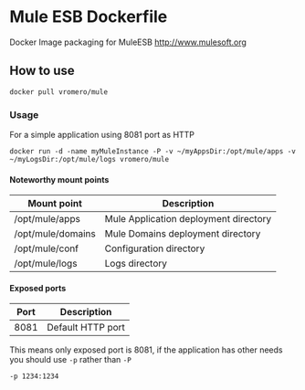 # Mule ESB Dockerfile
Docker Image packaging for MuleESB http://www.mulesoft.org


## How to use
```
docker pull vromero/mule
```

### Usage

For a simple application using 8081 port as HTTP

```
docker run -d -name myMuleInstance -P -v ~/myAppsDir:/opt/mule/apps -v ~/myLogsDir:/opt/mule/logs vromero/mule
```

#### Noteworthy mount points

| Mount point       | Description                                                     |
|------------------ |-----------------------------------------------------------------|
|/opt/mule/apps     | Mule Application deployment directory                           |
|/opt/mule/domains  | Mule Domains deployment directory                               |
|/opt/mule/conf     | Configuration directory                                         |
|/opt/mule/logs     | Logs directory                                                  |


#### Exposed ports

| Port | Description                                                     |
|----- |-----------------------------------------------------------------|
| 8081 | Default HTTP port                                               |


This means only exposed port is 8081, if the application has other needs you should use `-p` rather than `-P` 

```
-p 1234:1234
````


